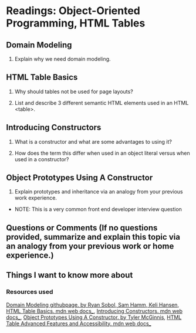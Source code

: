 # Readings: Object-Oriented Programming, HTML Tables

## Domain Modeling

1. Explain why we need domain modeling.

## HTML Table Basics

1. Why should tables not be used for page layouts?

2. List and describe 3 different semantic HTML elements used in an HTML \<table>.

## Introducing Constructors

1. What is a constructor and what are some advantages to using it?

2. How does the term this differ when used in an object literal versus when used in a constructor?

## Object Prototypes Using A Constructor

1. Explain prototypes and inheritance via an analogy from your previous work experience.

* NOTE: This is a very common front end developer interview question

## Questions or Comments (If no questions provided, summarize and explain this topic via an analogy from your previous work or home experience.)

## Things I want to know more about

### Resources used

[Domain Modeling githubpage. by Ryan Sobol, Sam Hamm, Keli Hansen](https://github.com/codefellows/domain_modeling#domain-modeling),
[HTML Table Basics. mdn web docs_](https://developer.mozilla.org/en-US/docs/Learn/HTML/Tables/Basics),
[Introducing Constructors. mdn web docs_](https://developer.mozilla.org/en-US/docs/Learn/JavaScript/Objects/Basics#introducing_constructors),
[Object Prototypes Using A Constructor. by Tyler McGinnis](https://ui.dev/beginners-guide-to-javascript-prototypes),
[HTML Table Advanced Features and Accessibility. mdn web docs_](https://developer.mozilla.org/en-US/docs/Learn/HTML/Tables/Advanced)
